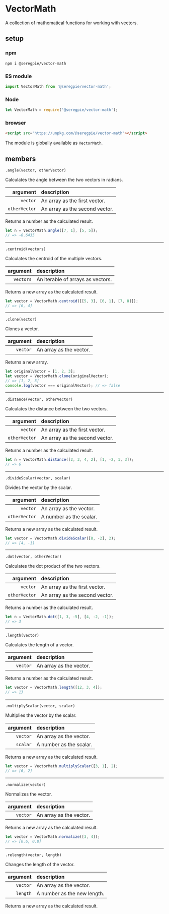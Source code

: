 # VectorMath

A collection of mathematical functions for working with vectors.

## setup

### npm

```shell
npm i @seregpie/vector-math
```

### ES module

```javascript
import VectorMath from '@seregpie/vector-math';
```

### Node

```javascript
let VectorMath = require('@seregpie/vector-math');
```

### browser

```html
<script src="https://unpkg.com/@seregpie/vector-math"></script>
```

The module is globally available as `VectorMath`.

## members

`.angle(vector, otherVector)`

Calculates the angle between the two vectors in radians.

| argument | description |
| ---: | :--- |
| `vector` | An array as the first vector. |
| `otherVector` | An array as the second vector. |

Returns a number as the calculated result.

```javascript
let n = VectorMath.angle([7, 1], [5, 5]);
// => ~0.6435
```

---

`.centroid(vectors)`

Calculates the centroid of the multiple vectors.

| argument | description |
| ---: | :--- |
| `vectors` | An iterable of arrays as vectors. |

Returns a new array as the calculated result.

```javascript
let vector = VectorMath.centroid([[5, 3], [6, 1], [7, 8]]);
// => [6, 4]
```

---

`.clone(vector)`

Clones a vector.

| argument | description |
| ---: | :--- |
| `vector` | An array as the vector. |

Returns a new array.

```javascript
let originalVector = [1, 2, 3];
let vector = VectorMath.clone(originalVector);
// => [1, 2, 3]
console.log(vector === originalVector); // => false
```

---

`.distance(vector, otherVector)`

Calculates the distance between the two vectors.

| argument | description |
| ---: | :--- |
| `vector` | An array as the first vector. |
| `otherVector` | An array as the second vector. |

Returns a number as the calculated result.

```javascript
let n = VectorMath.distance([2, 3, 4, 2], [1, -2, 1, 3]);
// => 6
```

---

`.divideScalar(vector, scalar)`

Divides the vector by the scalar.

| argument | description |
| ---: | :--- |
| `vector` | An array as the vector. |
| `otherVector` | A number as the scalar. |

Returns a new array as the calculated result.

```javascript
let vector = VectorMath.divideScalar([8, -2], 2);
// => [4, -1]
```

---

`.dot(vector, otherVector)`

Calculates the dot product of the two vectors.

| argument | description |
| ---: | :--- |
| `vector` | An array as the first vector. |
| `otherVector` | An array as the second vector. |

Returns a number as the calculated result.

```javascript
let n = VectorMath.dot([1, 3, -5], [4, -2, -1]);
// => 3
```

---

`.length(vector)`

Calculates the length of a vector.

| argument | description |
| ---: | :--- |
| `vector` | An array as the vector. |

Returns a number as the calculated result.

```javascript
let vector = VectorMath.length([12, 3, 4]);
// => 13
```

---

`.multiplyScalar(vector, scalar)`

Multiplies the vector by the scalar.

| argument | description |
| ---: | :--- |
| `vector` | An array as the vector. |
| `scalar` | A number as the scalar. |

Returns a new array as the calculated result.

```javascript
let vector = VectorMath.multiplyScalar([3, 1], 2);
// => [6, 2]
```

---

`.normalize(vector)`

Normalizes the vector.

| argument | description |
| ---: | :--- |
| `vector` | An array as the vector. |

Returns a new array as the calculated result.

```javascript
let vector = VectorMath.normalize([3, 4]);
// => [0.6, 0.8]
```

---

`.relength(vector, length)`

Changes the length of the vector.

| argument | description |
| ---: | :--- |
| `vector` | An array as the vector. |
| `length` | A number as the new length. |

Returns a new array as the calculated result.
